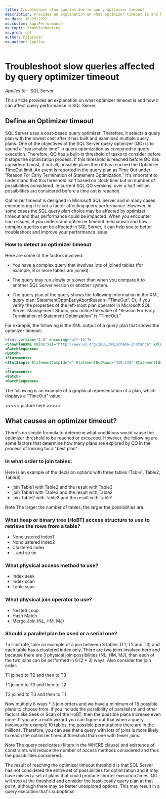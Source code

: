 ```yaml
---
title: Troubleshoot slow queries due to query optimizer timeout
description: Provides an explanation on what optimizer timeout is and how it can affect query performance in SQL Server.
ms.date: 10/29/2022
ms.custom: sap:Performance
ms.topic: troubleshooting
ms.prod: sql
author: PijoCoder 
ms.author: jopilov
---
```


# Troubleshoot slow queries affected by query optimizer timeout

_Applies to:_ &nbsp; SQL Server

This article provides an explanation on what optimizer timeout is and how it can affect query performance in SQL Server.

## Define an Optimizer timeout


SQL Server uses a cost-based query optimizer. Therefore, it selects a query plan with the lowest cost after it has built and examined multiple query plans. One of the objectives of the SQL Server query optimizer (QO) is to spend a "reasonable time" in query optimization as compared to query execution. Therefore, QO has a built-in threshold of tasks to consider before it stops the optimization process. If this threshold is reached before QO has considered most, if not all, possible plans then it has reached the Optimizer TimeOut limit. An event is reported in the query plan as Time Out under "Reason For Early Termination of Statement Optimization." It's important to understand that this threshold isn't based on clock time but on number of possibilities considered. In current SQL QO versions, over a half million possibilities are considered before a time out is reached.

Optimizer timeout is designed in Microsoft SQL Server and in many cases encountering it is not a factor affecting query performance. However, in some cases the SQL query plan choice may be affected by optimizer timeout and thus performance could be impacted. When you encounter such issues, if you understand optimizer timeout mechanism and how complex queries can be affected in SQL Server, it can help you to better troubleshoot and improve your performance issue.

### How to detect an optimizer timeout



Here are some of the factors involved:

- You have a complex query that involves lots of joined tables (for example, 8 or more tables are joined).
 

- The query may run slowly or slower than when you compare it to another SQL Server version or another system.
 

- The query plan of the query shows the following information in the XML query plan: StatementOptmEarlyAbortReason="TimeOut". Or, if you verify the properties of the left-most plan operator in Microsoft SQL Server Management Studio, you notice the value of "Reason For Early Termination of Statement Optimization" is “TimeOut.”



For example, the following is the XML output of a query plan that shows the optimizer timeout:

```xml
<?xml version="1.0" encoding="utf-16"?>
<ShowPlanXML xmlns:xsi="http://www.w3.org/2001/XMLSchema-instance" xmlns:xsd="http://www.w3.org/2001/XMLSchema" Version="1.518" Build="13.0.5201.2" xmlns="http://schemas.microsoft.com/sqlserver/2004/07/showplan">
<BatchSequence>
<Batch>
<Statements>
<StmtSimple StatementCompId="6" StatementEstRows="419.335" StatementId="1" StatementOptmLevel="FULL" StatementOptmEarlyAbortReason="TimeOut" ......>
...
<Statements>
<Batch>
<BatchSequence>
```



The following is an example of a graphical representation of a plan, which displays a "TimeOut" value:

<<<<< picture here >>>>>


## What causes an optimizer timeout? 

There's no simple formula to determine what conditions would cause the optimizer threshold to be reached or exceeded. However, the following are some factors that determine how many plans are explored by QO in the process of looking for a "best plan":

### In what order to join tables:

Here is an example of the decision options with three tables (Table1, Table2, Table3)

- join Table1 with Table2 and the result with Table3
- join Table1 with Table3 and the result with Table2
- join Table2 with Table3 and the result with Table1

Note The larger the number of tables, the larger the possibilities are.
 

### What heap or binary tree (HoBT) access structure to use to retrieve the rows from a table?

- Nonclustered Index1
- Nonclustered Index2
- Clustered index
- .. and so on


### What physical access method to use?

- Index seek
- Index scan
- Table scan


### What physical join operator to use?

- Nested Loop
- Hash Match
- Merge Join (NL, HM, MJ)

### Should a parallel plan be used or a serial one?


To illustrate, take an example of a join between 3 tables (T1, T2 and T3) and each table has a clustered index only. There are two joins involved here and because there are 3 physical join possibilities (NL, HM, MJ), then each of the two joins can be performed in 6 (2 * 3) ways. Also consider the join order:





T1 joined to T2 and then to T3
 

T1 joined to T3 and then to T2
 

T2 joined to T3 and then to T1



Now multiply 6 ways * 3 join orders and we have a minimum of 18 possible plans to choose from. If you include the possibility of parallelism and other factors like Seek or Scan of the HoBT, then the possible plans increase even more. If you are a math wizard you can figure out that when a query involves for example 10 tables, the possible permutations there are in the millions. Therefore, you can see that a query with lots of joins is more likely to reach the optimizer timeout threshold than one with fewer joins.

 

Note The query predicates (filters in the WHERE clause) and existence of constraints will reduce the number of access methods considered and thus the possibilities considered.

 

The result of reaching the optimizer timeout threshold is that SQL Server has not considered the entire set of possibilities for optimization and it may have missed a set of plans that could produce shorter execution times. QO will stop at the threshold and consider the least-costly query plan at that point, although there may be better unexplored options. This may result in a query execution that's suboptimal.